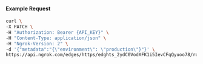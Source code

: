<!-- Code generated for API Clients. DO NOT EDIT. -->

#### Example Request

```bash
curl \
-X PATCH \
-H "Authorization: Bearer {API_KEY}" \
-H "Content-Type: application/json" \
-H "Ngrok-Version: 2" \
-d '{"metadata":"{\"environment\": \"production\"}"}' \
https://api.ngrok.com/edges/https/edghts_2ydC0VodXFK1i5IevCFqQyuoo78/routes/edghtsrt_2ydC0ZJfhfVeryzzsqUgUZxO4Qo
```
